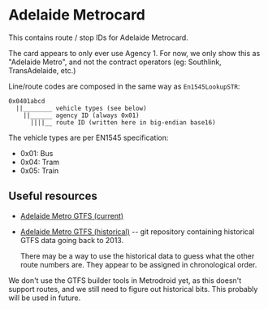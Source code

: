 # Adelaide Metrocard

This contains route / stop IDs for Adelaide Metrocard.

The card appears to only ever use Agency 1.  For now, we only show this as "Adelaide Metro", and not the contract operators (eg: Southlink, TransAdelaide, etc.)

Line/route codes are composed in the same way as `En1545LookupSTR`:

```
0x0401abcd
  ||________ vehicle types (see below)
    ||______ agency ID (always 0x01)
      ||||__ route ID (written here in big-endian base16)
```

The vehicle types are per EN1545 specification:

* 0x01: Bus
* 0x04: Tram
* 0x05: Train

## Useful resources

* [Adelaide Metro GTFS (current)](https://data.sa.gov.au/data/dataset/adelaide-metro-general-transit-feed)

* [Adelaide Metro GTFS (historical)](https://github.com/gtfsdata/adelaidemetro-gtfs/) -- git repository containing historical GTFS data going back to 2013.

  There may be a way to use the historical data to guess what the other route numbers are.  They appear to be assigned in chronological order.

We don't use the GTFS builder tools in Metrodroid yet, as this doesn't support routes, and we still need to figure out historical bits. This probably will be used in future.
